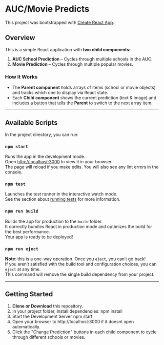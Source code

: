 # AUC/Movie Predicts

This project was bootstrapped with [Create React App](https://github.com/facebook/create-react-app).

## Overview
This is a simple React application with **two child components**:
1. **AUC School Prediction** – Cycles through multiple schools in the AUC.
2. **Movie Prediction** – Cycles through multiple popular movies.

### How It Works
- The **Parent component** holds arrays of items (school or movie objects) and tracks which one to display via React state.
- Each **Child component** shows the current prediction (text & image) and includes a button that tells the **Parent** to switch to the next array item.

---

## Available Scripts

In the project directory, you can run:

### `npm start`
Runs the app in the development mode.  
Open [http://localhost:3000](http://localhost:3000) to view it in your browser.  
The page will reload if you make edits. You will also see any lint errors in the console.

### `npm test`
Launches the test runner in the interactive watch mode.  
See the section about [running tests](https://facebook.github.io/create-react-app/docs/running-tests) for more information.

### `npm run build`
Builds the app for production to the `build` folder.  
It correctly bundles React in production mode and optimizes the build for the best performance.  
Your app is ready to be deployed!

### `npm run eject`
**Note**: this is a one-way operation. Once you `eject`, you can’t go back!  
If you aren’t satisfied with the build tool and configuration choices, you can `eject` at any time.  
This command will remove the single build dependency from your project.

---

## Getting Started

1. **Clone or Download** this repository.
2. In your project folder, install dependencies:
   npm install
3. Start the Development Server
   npm start
4. Open your browser to http://localhost:3000 if it doesnt open automatically.
5. Click the "Change Prediction" buttons in each child component to cycle through different schools or movies.
